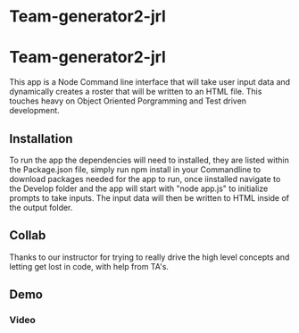 # Team-generator2-jrl
# Team-generator2-jrl

This app is a Node Command line interface that will take user input data and dynamically creates a roster that will be written to an HTML file.
This touches heavy on Object Oriented Porgramming and Test driven development.

## Installation

To run the app the dependencies will need to installed, they are listed within the Package.json file, simply run npm install in your Commandline to download packages needed for the app to run, once iinstalled navigate to the Develop folder and the app will start with "node app.js" to initialize prompts to take inputs. The input data will then be written to HTML inside of the output folder.

## Collab

Thanks to our instructor for trying to really drive the high level concepts and letting get lost in code, with help from TA's.

## Demo

### Video
